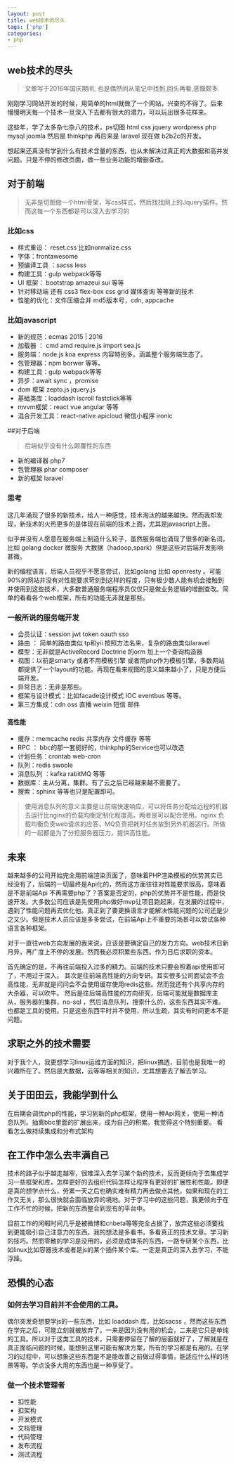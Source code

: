 ```yaml
---
layout: post
title: web技术的尽头
tags: ['php']
categories:
- php
---
```



## web技术的尽头

> 文章写于2016年国庆期间, 也是偶然间从笔记中找到,回头再看,感慨颇多.

刚刚学习网站开发的时候，用简单的html就做了一个网站，兴奋的不得了。后来慢慢明天每一个技术一旦深入下去都有很大的潜力，可以玩出很多花样来。

这些年，学了太多杂七杂八的技术，ps切图 html css jquery wordpress php mysql  joomla 然后是 thinkphp 再后来是 laravel 现在做 b2b2c的开发。

想起来还真没有学到什么有技术含量的东西，也从未解决过真正的大数据和高并发问题。只是不停的修改页面，做一些业务功能的增删查改。

## 对于前端

> 无非是切图做一个html骨架，写css样式，然后找找网上的Jquery插件。然而这每一个东西都是可以深入去学习的

### 比如css 

- 样式重设： reset.css 比如normalize.css 
- 字体：frontawesome
- 预编译工具 ：sacss less 
- 构建工具：gulp webpack等等
- UI 框架： bootstrap amazeui sui 等等
- 针对移动端 还有 css3 flex-box css grid 媒体查询 等等新的技术
- 性能的优化：文件压缩合并 md5版本号，cdn, appcache 

### 比如javascript

- 新的规范：ecmas 2015 | 2016
- 加载器 ： cmd amd require.js import sea.js
- 服务端：node.js koa express 内容特别多。涵盖整个服务端生态了。
- 包管理器：npm borwer 等等。
- 构建工具：gulp webpack等等
- 异步：await sync ，promise 
- dom 框架 zepto.js jquery.js
- 基础类库：loaddash iscroll fastclick等等
- mvvm框架：react vue angular 等等
- 混合开发工具：react-native apicloud 微信小程序 ironic

##对于后端

> 后端似乎没有什么颠覆性的东西

- 新的编译器 php7
- 包管理器 phar composer
- 新的框架 laravel 

### 思考

这几年涌现了很多的新技术，给人一种感觉，技术淘汰的越来越快。然而我却发现，新技术的火热更多的是体现在前端的技术上面，尤其是javascript上面。

似乎并没有人愿意在服务端上制造什么轮子，虽然服务端也涌现了很多的新名词，比如 golang docker 微服务 大数据（hadoop,spark）但是这些对后端开发影响甚微。

新的编程语言，后端人员视乎不愿意尝试，比如golang 比如 openresty 。可能90%的网站并没有对性能要求苛刻到这样的程度，只有极少数人能有机会接触到并使用到这些技术，大多数普通服务端程序员仅仅只是做业务逻辑的增删查改。简单的看看各个web框架，所有的功能无非就是那些。

### 一般所说的服务端开发

- 会员认证：session jwt token oauth sso
- 路由 ： 简单的路由类似 tp和yii 按照方法名来，复杂的路由类似laravel
- 模型：无非就是ActiveRecord Doctrine 的orm 加上一个查询构造器
- 视图：以前是smarty 或者不用模板引擎 或者用php作为模板引擎，多数网站都提供了一个layout的功能。再现在看来视图的意义越来越小了，只是方便后端开发。
- 异常日志：无非是那些。
- 框架与设计模式：比如facade设计模式 IOC eventbus 等等。
- 第三方集成：cdn oss 直播 weixin 短信 邮件


#### 高性能

- 缓存：memcache redis 共享内存 文件缓存 等等
- RPC ： bbc的那一套挺好的，thinkphp的Service也可以改造
- 计划任务：crontab web-cron
- 队列：redis swoole 
- 消息队列 ：kafka rabitMQ 等等
- 数据库：主从分离，集群。有了云之后已经越来越不需要了。
- 搜索：sphinx 等等也只是配置即可。

> 使用消息队列的意义主要是让前端快速响应，可以将任务分配给远程的机器去运行比nginx的负载均衡定制化程度高。两者是可以配合使用。nginx 负载均衡负责web请求的应答，MQ负责把耗时任务放到另外机器运行。所做的一起都是为了分担服务器压力，提供高性能。

## 未来

越来越多的公司开始完全用前端渲染页面了，意味着PHP渲染模板的优势其实已经没有了，后端的一切最终是Api化的，然而这方面往往对性能要求很高，意味着是不是前端Api 不再需要php了？答案是否定的，php的优势并不是性能，而是快速开发。大多数公司应该是先使用php做好mvp让项目跑起来，在发展的过程中，遇到了性能问题再去优化他。真正到了要更换语言才能解决性能问题的公司还是少之又少。但是技术人员应该是多多尝试，在前端Api上不重要的场景可以尝试各种语言各种框架。

对于一直往web方向发展的我来说，应该是要确定自己的发力方向。web技术日新月异，再广度上不停的发展。然而我必须积累些东西。作为日后求职的资本。

首先确定的是，不再往前端投入过多的精力。前端的技术只要会照着api使用即可了，不用过于深入。
其次是往前端高性能的方向专研。其实很多公司面试会不会高性能，无非就是问问会不会使用缓存使用redis这些。然而我还有个共享内存的大杀器，可以吹牛。
然后是往后端高性能的方向研究，后端可能就是数据库主从，服务器的集群，no-sql ，然后消息队列，搜索什么的，这些东西其实不难。也都是工具的使用。只是这些东西平时并不使用，所以生疏，其实有时间更本不是问题。

## 求职之外的技术需要

对于我个人，我更想学习linux运维方面的知识，把linux搞透，目前也是我唯一的兴趣所在了。然后是大数据，云等等相关的知识，尤其想要去了解去学习。

## 关于田田云，我能学到什么

在后期会调优php的性能，学习到新的php框架，使用一种Api网关，使用一种消息队列。抽离bbc里面的扩展出来，成为自己的积累。我觉得这个特别重要。
看看怎么做持续集成和分布式架构

## 在工作中怎么去丰满自己

技术的路子似乎越走越窄，很难深入去学习某个新的技术，反而更倾向于去集成学习一些框架和库，怎样更好的去组织代码怎样让程序有更好的扩展性和性能。即便是真的想学点什么，劳累一天之后也确实难有精力再去做点其他，如果和现在的工作又无关，那么很快就会面临放弃的境地。对于学习中的这些问题，我更倾向于在工作不忙的时候，把新的东西整合到现有的平台中。

目前工作的闲暇时间几乎是被微博和cnbeta等等完全占据了，放弃这些必须要找到更能吸引自己注意力的东西。我的想法是多看书，多看真正的技术文章。学习新的技巧。然而零散的学习是没用的，必须是成体系的东西，一路专研某个东西，比如linux比如容器技术或者是js的某个插件某个库。一定是真正的深入去学习，不能浮躁。

## 恐惧的心态

### 如何去学习目前并不会使用的工具。

偶尔突发奇想要学js的一些东西，比如 loaddash 库，比如sacss ，然而这些东西在学完之后，可能立刻就被放弃了。一来是因为没有用的机会，二来是它只是单纯的工具。所以对于这类工具的技术，只需要停留在了解的层面就好了，了解就是在真正面临问题的时候，能想到这里可能有解决方案，所有的学习都是有用的。在学习的过程中，可以想象这些东西是不是能改善之前做过得事情，能适应什么样的场景等等。学点没多大用的东西也是一种享受了。

 ### 做一个技术管理者

- 扣性能
- 扣架构
- 开发模式
- 文档管理
- 代码管理
- 发布流程
- 测试流程


